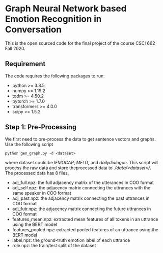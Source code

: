 # Graph Neural Network based Emotion Recognition in Conversation

This is the open sourced code for the final project of the course CSCI 662 Fall 2020.

## Requirement

The code requires the following packages to run:

* python >= 3.8.5
* numpy >= 1.19.2
* tqdm >= 4.50.2
* pytorch >= 1.7.0
* transformers >= 4.0.0
* scipy >= 1.5.2

## Step 1: Pre-Processing

We first need to pre-process the data to get sentence vectors and graphs. Use the following script

`python gen_graph.py -d <dataset>`

where dataset could be *IEMOCAP*, *MELD*, and *dailydialogue*. This script will process the raw data and store theprocessed data to *./data/\<dataset\>/*. The processed data has 8 files,

* adj_full.npz: the full adjacency matrix of the utterances in COO format 
* adj_self.npz: the adjacency matrix connecting the uttrances with the same speaker in COO format
* adj_past.npz: the adjacency matrix connecting the past uttrances in COO format
* adj_futr.npz: the adjacency matrix connecting the future uttrances in COO format
* features_mean.npz: extracted mean features of all tokens in an uttrance using the BERT model 
* features_pooled.npz: extracted pooled features of an uttrance using the BERT model
* label.npz: the ground-truth emotion label of each uttrance
* role.npz: the train/test split of the dataset